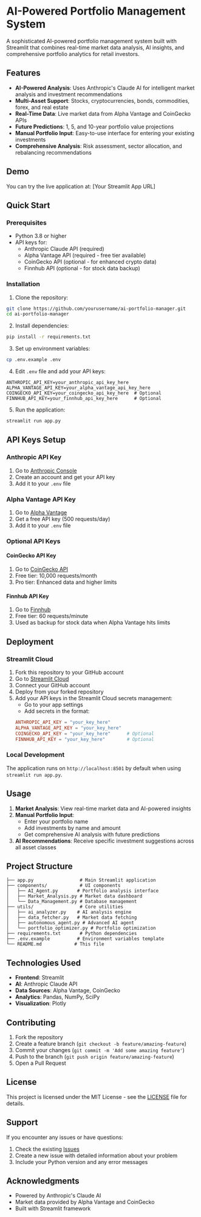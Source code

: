 # AI-Powered Portfolio Management System

A sophisticated AI-powered portfolio management system built with Streamlit that combines real-time market data analysis, AI insights, and comprehensive portfolio analytics for retail investors.

## Features

- **AI-Powered Analysis**: Uses Anthropic's Claude AI for intelligent market analysis and investment recommendations
- **Multi-Asset Support**: Stocks, cryptocurrencies, bonds, commodities, forex, and real estate
- **Real-Time Data**: Live market data from Alpha Vantage and CoinGecko APIs
- **Future Predictions**: 1, 5, and 10-year portfolio value projections
- **Manual Portfolio Input**: Easy-to-use interface for entering your existing investments
- **Comprehensive Analysis**: Risk assessment, sector allocation, and rebalancing recommendations

## Demo

You can try the live application at: [Your Streamlit App URL]

## Quick Start

### Prerequisites

- Python 3.8 or higher
- API keys for:
  - Anthropic Claude API (required)
  - Alpha Vantage API (required - free tier available)
  - CoinGecko API (optional - for enhanced crypto data)
  - Finnhub API (optional - for stock data backup)

### Installation

1. Clone the repository:
```bash
git clone https://github.com/yourusername/ai-portfolio-manager.git
cd ai-portfolio-manager
```

2. Install dependencies:
```bash
pip install -r requirements.txt
```

3. Set up environment variables:
```bash
cp .env.example .env
```

4. Edit `.env` file and add your API keys:
```
ANTHROPIC_API_KEY=your_anthropic_api_key_here
ALPHA_VANTAGE_API_KEY=your_alpha_vantage_api_key_here
COINGECKO_API_KEY=your_coingecko_api_key_here  # Optional
FINNHUB_API_KEY=your_finnhub_api_key_here      # Optional
```

5. Run the application:
```bash
streamlit run app.py
```

## API Keys Setup

### Anthropic API Key
1. Go to [Anthropic Console](https://console.anthropic.com/)
2. Create an account and get your API key
3. Add it to your `.env` file

### Alpha Vantage API Key
1. Go to [Alpha Vantage](https://www.alphavantage.co/support/#api-key)
2. Get a free API key (500 requests/day)
3. Add it to your `.env` file

### Optional API Keys

#### CoinGecko API Key
1. Go to [CoinGecko API](https://www.coingecko.com/en/api/pricing)
2. Free tier: 10,000 requests/month
3. Pro tier: Enhanced data and higher limits

#### Finnhub API Key
1. Go to [Finnhub](https://finnhub.io/register)
2. Free tier: 60 requests/minute
3. Used as backup for stock data when Alpha Vantage hits limits

## Deployment

### Streamlit Cloud

1. Fork this repository to your GitHub account
2. Go to [Streamlit Cloud](https://share.streamlit.io/)
3. Connect your GitHub account
4. Deploy from your forked repository
5. Add your API keys in the Streamlit Cloud secrets management:
   - Go to your app settings
   - Add secrets in the format:
   ```toml
   ANTHROPIC_API_KEY = "your_key_here"
   ALPHA_VANTAGE_API_KEY = "your_key_here"
   COINGECKO_API_KEY = "your_key_here"      # Optional
   FINNHUB_API_KEY = "your_key_here"        # Optional
   ```

### Local Development

The application runs on `http://localhost:8501` by default when using `streamlit run app.py`.

## Usage

1. **Market Analysis**: View real-time market data and AI-powered insights
2. **Manual Portfolio Input**: 
   - Enter your portfolio name
   - Add investments by name and amount
   - Get comprehensive AI analysis with future predictions
3. **AI Recommendations**: Receive specific investment suggestions across all asset classes

## Project Structure

```
├── app.py                 # Main Streamlit application
├── components/            # UI components
│   ├── AI_Agent.py       # Portfolio analysis interface
│   ├── Market_Analysis.py # Market data dashboard
│   └── Data_Management.py # Database management
├── utils/                 # Core utilities
│   ├── ai_analyzer.py    # AI analysis engine
│   ├── data_fetcher.py   # Market data fetching
│   ├── autonomous_agent.py # Advanced AI agent
│   └── portfolio_optimizer.py # Portfolio optimization
├── requirements.txt       # Python dependencies
├── .env.example          # Environment variables template
└── README.md            # This file
```

## Technologies Used

- **Frontend**: Streamlit
- **AI**: Anthropic Claude API
- **Data Sources**: Alpha Vantage, CoinGecko
- **Analytics**: Pandas, NumPy, SciPy
- **Visualization**: Plotly

## Contributing

1. Fork the repository
2. Create a feature branch (`git checkout -b feature/amazing-feature`)
3. Commit your changes (`git commit -m 'Add some amazing feature'`)
4. Push to the branch (`git push origin feature/amazing-feature`)
5. Open a Pull Request

## License

This project is licensed under the MIT License - see the [LICENSE](LICENSE) file for details.

## Support

If you encounter any issues or have questions:
1. Check the existing [Issues](https://github.com/yourusername/ai-portfolio-manager/issues)
2. Create a new issue with detailed information about your problem
3. Include your Python version and any error messages

## Acknowledgments

- Powered by Anthropic's Claude AI
- Market data provided by Alpha Vantage and CoinGecko
- Built with Streamlit framework